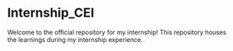 # Internship_CEI
Welcome to the official repository for my internship! This repository houses the learnings during my internship experience. 
